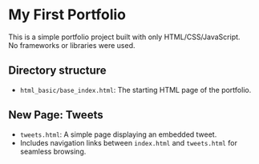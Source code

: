 # My First Portfolio

This is a simple portfolio project built with only HTML/CSS/JavaScript.  
No frameworks or libraries were used.

## Directory structure

- `html_basic/base_index.html`: The starting HTML page of the portfolio.

## New Page: Tweets

- `tweets.html`: A simple page displaying an embedded tweet.
- Includes navigation links between `index.html` and `tweets.html` for seamless browsing.
